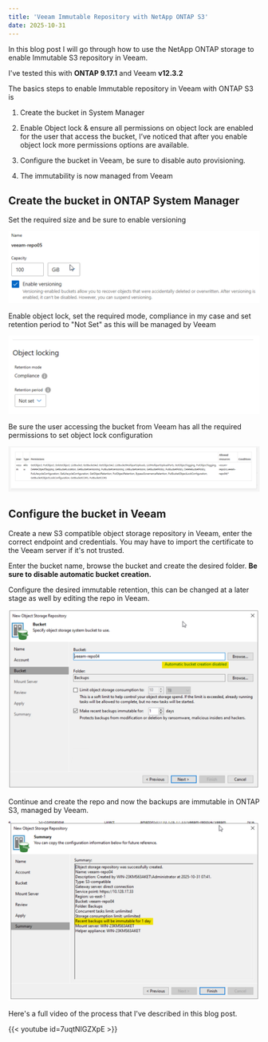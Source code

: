 ```yaml
---
title: 'Veeam Immutable Repository with NetApp ONTAP S3'
date: 2025-10-31
---
```


In this blog post I will go through how to use the NetApp ONTAP storage to enable Immutable S3 repository in Veeam.

I've tested this with **ONTAP 9.17.1** and Veeam **v12.3.2**

The basics steps to enable Immutable repository in Veeam with ONTAP S3 is

1. Create the bucket in System Manager
2. Enable Object lock & ensure all permissions on object lock are enabled for the user that access the bucket, I’ve noticed that after you enable object lock more permissions options are available.

3. Configure the bucket in Veeam, be sure to disable auto provisioning. 
4. The immutability is now managed from Veeam

## Create the bucket in ONTAP System Manager

Set the required size and be sure to enable versioning

![versioning](image.png)

Enable object lock, set the required mode, compliance in my case and set retention period to "Not Set" as this will be managed by Veeam

![object-lock](image-1.png)

Be sure the user accessing the bucket from Veeam has all the required permissions to set object lock configuration

![ontap-s3-permissions](image-2.png)

## Configure the bucket in Veeam

Create a new S3 compatible object storage repository in Veeam, enter the correct endpoint and credentials. You may have to import the certificate to the Veeam server if it's not trusted.

Enter the bucket name, browse the bucket and create the desired folder. **Be sure to disable automatic bucket creation.**

Configure the desired immutable retention, this can be changed at a later stage as well by editing the repo in Veeam.

![veeam repo config 1](image-3.png)

Continue and create the repo and now the backups are immutable in ONTAP S3, managed by Veeam.

![veeam repo config 2](image-4.png)

Here's a full video of the process that I've described in this blog post.

{{< youtube id=7uqtNIGZXpE >}}

